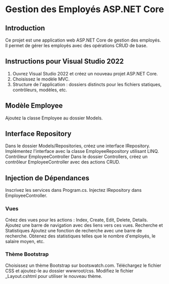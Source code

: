# Gestion des Employés ASP.NET Core

## Introduction

Ce projet est une application web ASP.NET Core de gestion des employés. Il permet de gérer les employés avec des opérations CRUD de base.

## Instructions pour Visual Studio 2022

1. Ouvrez Visual Studio 2022 et créez un nouveau projet ASP.NET Core.
2. Choisissez le modèle MVC.
3. Structure de l'application : dossiers distincts pour les fichiers statiques, contrôleurs, modèles, etc.

## Modèle Employee

Ajoutez la classe Employee au dossier Models.

## Interface Repository
Dans le dossier Models/Repositories, créez une interface IRepository.
Implémentez l'interface avec la classe EmployeeRepository utilisant LINQ.
Contrôleur EmployeeController
Dans le dossier Controllers, créez un contrôleur EmployeeController avec des actions CRUD.

 ## Injection de Dépendances
Inscrivez les services dans Program.cs. Injectez IRepository dans EmployeeController.

### Vues
Créez des vues pour les actions : Index, Create, Edit, Delete, Details.
Ajoutez une barre de navigation avec des liens vers ces vues.
Recherche et Statistiques
Ajoutez une fonction de recherche avec une barre de recherche.
Obtenez des statistiques telles que le nombre d'employés, le salaire moyen, etc.
### Thème Bootstrap
Choisissez un thème Bootstrap sur bootswatch.com.
Téléchargez le fichier CSS et ajoutez-le au dossier wwwroot/css.
Modifiez le fichier _Layout.cshtml pour utiliser le nouveau thème.
